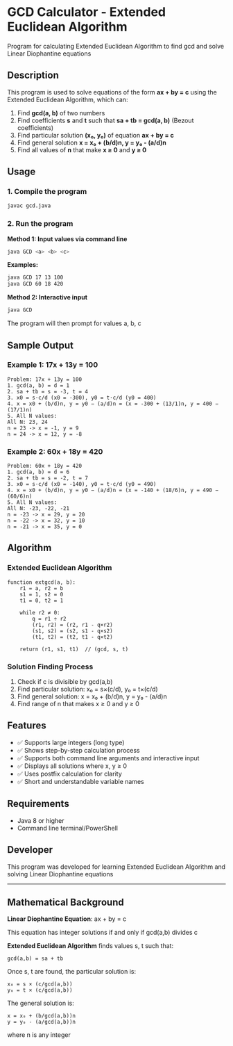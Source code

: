 # GCD Calculator - Extended Euclidean Algorithm

Program for calculating Extended Euclidean Algorithm to find gcd and solve Linear Diophantine equations

## Description

This program is used to solve equations of the form **ax + by = c** using the Extended Euclidean Algorithm, which can:

1. Find **gcd(a, b)** of two numbers
2. Find coefficients **s** and **t** such that **sa + tb = gcd(a, b)** (Bezout coefficients)
3. Find particular solution **(x₀, y₀)** of equation **ax + by = c**
4. Find general solution **x = x₀ + (b/d)n, y = y₀ - (a/d)n**
5. Find all values of **n** that make **x ≥ 0** and **y ≥ 0**

## Usage

### 1. Compile the program
```bash
javac gcd.java
```

### 2. Run the program

**Method 1: Input values via command line**
```bash
java GCD <a> <b> <c>
```

**Examples:**
```bash
java GCD 17 13 100
java GCD 60 18 420
```

**Method 2: Interactive input**
```bash
java GCD
```
The program will then prompt for values a, b, c

## Sample Output

### Example 1: 17x + 13y = 100
```
Problem: 17x + 13y = 100
1. gcd(a, b) = d = 1
2. sa + tb = s = -3, t = 4
3. x0 = s⋅c/d (x0 = -300), y0 = t⋅c/d (y0 = 400)
4. x = x0 + (b/d)n, y = y0 − (a/d)n = (x = -300 + (13/1)n, y = 400 − (17/1)n)
5. All N values:
All N: 23, 24
n = 23 -> x = -1, y = 9
n = 24 -> x = 12, y = -8
```

### Example 2: 60x + 18y = 420
```
Problem: 60x + 18y = 420
1. gcd(a, b) = d = 6
2. sa + tb = s = -2, t = 7
3. x0 = s⋅c/d (x0 = -140), y0 = t⋅c/d (y0 = 490)
4. x = x0 + (b/d)n, y = y0 − (a/d)n = (x = -140 + (18/6)n, y = 490 − (60/6)n)
5. All N values:
All N: -23, -22, -21
n = -23 -> x = 29, y = 20
n = -22 -> x = 32, y = 10
n = -21 -> x = 35, y = 0
```

## Algorithm

### Extended Euclidean Algorithm
```
function extgcd(a, b):
    r1 = a, r2 = b
    s1 = 1, s2 = 0
    t1 = 0, t2 = 1
    
    while r2 ≠ 0:
        q = r1 ÷ r2
        (r1, r2) = (r2, r1 - q×r2)
        (s1, s2) = (s2, s1 - q×s2)
        (t1, t2) = (t2, t1 - q×t2)
    
    return (r1, s1, t1)  // (gcd, s, t)
```

### Solution Finding Process
1. Check if c is divisible by gcd(a,b)
2. Find particular solution: x₀ = s×(c/d), y₀ = t×(c/d)
3. Find general solution: x = x₀ + (b/d)n, y = y₀ - (a/d)n
4. Find range of n that makes x ≥ 0 and y ≥ 0

## Features

- ✅ Supports large integers (long type)
- ✅ Shows step-by-step calculation process
- ✅ Supports both command line arguments and interactive input
- ✅ Displays all solutions where x, y ≥ 0
- ✅ Uses postfix calculation for clarity
- ✅ Short and understandable variable names

## Requirements

- Java 8 or higher
- Command line terminal/PowerShell

## Developer

This program was developed for learning Extended Euclidean Algorithm and solving Linear Diophantine equations

---

## Mathematical Background

**Linear Diophantine Equation**: ax + by = c

This equation has integer solutions if and only if gcd(a,b) divides c

**Extended Euclidean Algorithm** finds values s, t such that:
```
gcd(a,b) = sa + tb
```

Once s, t are found, the particular solution is:
```
x₀ = s × (c/gcd(a,b))
y₀ = t × (c/gcd(a,b))
```

The general solution is:
```
x = x₀ + (b/gcd(a,b))n
y = y₀ - (a/gcd(a,b))n
```

where n is any integer
